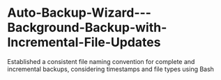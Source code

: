 # Auto-Backup-Wizard---Background-Backup-with-Incremental-File-Updates
Established a consistent file naming convention for complete and incremental backups, considering timestamps and file types using Bash
